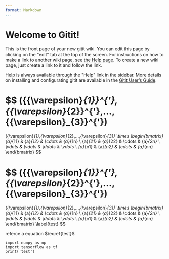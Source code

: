 ```yaml
---
format: Markdown
...
```


# Welcome to Gitit!

This is the front page of your new gitit wiki.  You can edit this
page by clicking on the "edit" tab at the top of the screen.
For instructions on how to make a link to another wiki page, see [the
Help page](Help#wiki-links). To create a new wiki page, just create a
link to it and follow the link.

Help is always available through the "Help" link in the sidebar.
More details on installing and configurating gitit are available
in the [Gitit User’s Guide]().

$$
({{\varepsilon}_{1}}^{'},{{\varepsilon}_{2}}^{'},...,{{\varepsilon}_{3}}^{'})
=
({\varepsilon}_{1},{\varepsilon}_{2},...,{\varepsilon}_{3})
\times 
\begin{bmatrix}
{a}_{11} & {a}_{12} & \cdots & {a}_{1n} \\ 
{a}_{21} & {a}_{22} & \cdots & {a}_{2n} \\ 
\vdots   & \vdots & \ddots  & \vdots \\ 
{a}_{n1} & {a}_{n2} & \cdots & {a}_{nn}
\end{bmatrix} 
$$

$$
({{\varepsilon}_{1}}^{'},{{\varepsilon}_{2}}^{'},...,{{\varepsilon}_{3}}^{'})
=
({\varepsilon}_{1},{\varepsilon}_{2},...,{\varepsilon}_{3})
\times 
\begin{bmatrix}
{a}_{11} & {a}_{12} & \cdots & {a}_{1n} \\ 
{a}_{21} & {a}_{22} & \cdots & {a}_{2n} \\ 
\vdots   & \vdots & \ddots  & \vdots \\ 
{a}_{n1} & {a}_{n2} & \cdots & {a}_{nn}
\end{bmatrix} \label{test}
$$




referce a equation $\eqref{test}$

```
import numpy as np
import tensorflow as tf
print('test')
```

